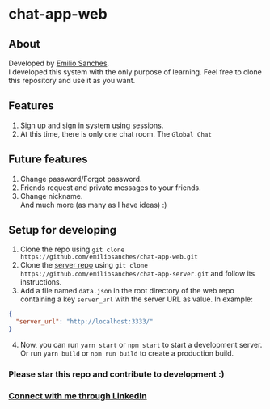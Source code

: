 # chat-app-web

## About
Developed by [Emilio Sanches](https://www.github.com/emiliosanches).  
I developed this system with the only purpose of learning. Feel free to clone this repository and use it as you want.  

## Features
1. Sign up and sign in system using sessions.  
2. At this time, there is only one chat room. The `Global Chat`

## Future features  
1. Change password/Forgot password.
2. Friends request and private messages to your friends.  
3. Change nickname.  
And much more (as many as I have ideas) :)

## Setup for developing 
1. Clone the repo using `git clone https://github.com/emiliosanches/chat-app-web.git`
2. Clone the [server repo](https://www.github.com/emiliosanches/chat-app-server/) using `git clone https://github.com/emiliosanches/chat-app-server.git` and follow its instructions.
3. Add a file named `data.json` in the root directory of the web repo containing a key `server_url` with the server URL as value. In example:
```json
{
  "server_url": "http://localhost:3333/"
}
```
4. Now, you can run `yarn start` or `npm start` to start a development server. Or run `yarn build` or `npm run build` to create a production build.

### Please star this repo and contribute to development :)

### [Connect with me through LinkedIn](https://www.linkedin.com/in/emiliosanches)
